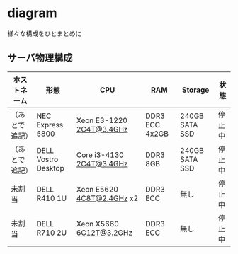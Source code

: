 # diagram

様々な構成をひとまとめに

## サーバ物理構成

| ホストネーム | 形態 | CPU | RAM | Storage | 状態 |
|----|----|----|----|----|----|
| （あとで追記） | NEC Express 5800 | Xeon E3-1220 2C4T@3.4GHz | DDR3 ECC 4x2GB | 240GB SATA SSD | 停止中 |
| （あとで追記） | DELL Vostro Desktop | Core i3-4130 2C4T@3.4GHz | DDR3 8GB | 240GB SATA SSD | 停止中 |
| 未割当 | DELL R410 1U | Xeon E5620 4C8T@2.4GHz x2 | DDR3 ECC  | 無し | 停止中 |
| 未割当 | DELL R710 2U | Xeon X5660 6C12T@3.2GHz | DDR3 ECC  | 無し | 停止中 |
